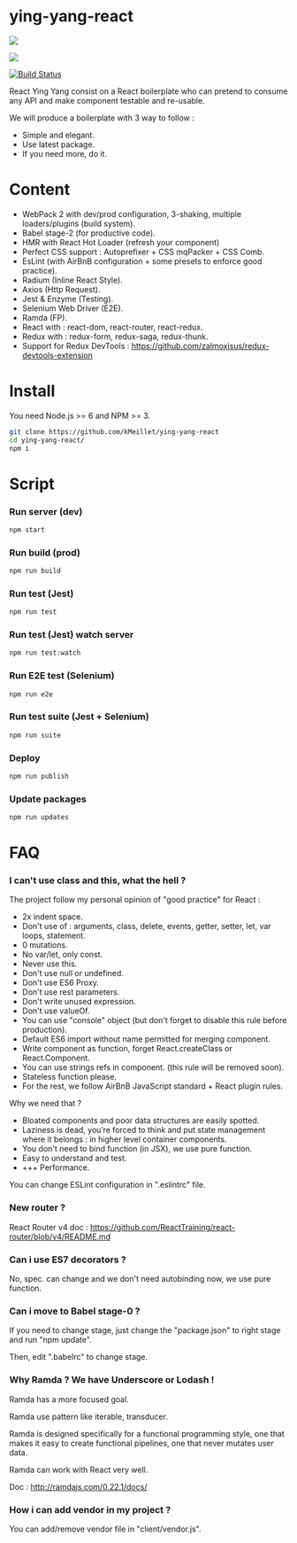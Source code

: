 # ying-yang-react

![](http://image.noelshack.com/fichiers/2016/37/1473789222-sucess.jpg)

![](http://image.noelshack.com/fichiers/2016/37/1473789284-screen-1.jpg)

[![Build Status](https://travis-ci.org/kMeillet/ying-yang-react.svg?branch=master)](https://travis-ci.org/kMeillet/ying-yang-react)

React Ying Yang consist on a React boilerplate who can pretend to consume any API and make component testable and re-usable.

We will produce a boilerplate with 3 way to follow :

- Simple and elegant.
- Use latest package.
- If you need more, do it.

# Content

- WebPack 2 with dev/prod configuration, 3-shaking, multiple loaders/plugins (build system).
- Babel stage-2 (for productive code).
- HMR with React Hot Loader (refresh your component)
- Perfect CSS support : Autoprefixer + CSS mqPacker + CSS Comb.
- EsLint (with AirBnB configuration + some presets to enforce good practice).
- Radium (Inline React Style).
- Axios (Http Request).
- Jest & Enzyme (Testing).
- Selenium Web Driver (E2E).
- Ramda (FP).
- React with : react-dom, react-router, react-redux.
- Redux with : redux-form, redux-saga, redux-thunk.
- Support for Redux DevTools : https://github.com/zalmoxisus/redux-devtools-extension

# Install

You need Node.js >= 6 and NPM >= 3.

```sh
git clone https://github.com/kMeillet/ying-yang-react
cd ying-yang-react/
npm i
```

# Script

### Run server (dev)

```sh
npm start
```

### Run build (prod)

```sh
npm run build
```

### Run test (Jest)

```sh
npm run test
```

### Run test (Jest) watch server

```sh
npm run test:watch
```

### Run E2E test (Selenium)

```sh
npm run e2e
```

### Run test suite (Jest + Selenium)

```sh
npm run suite
```

### Deploy

```sh
npm run publish
```

### Update packages

```sh
npm run updates
```

# FAQ

### I can't use class and this, what the hell ?

The project follow my personal opinion of "good practice" for React :

- 2x indent space.
- Don't use of : arguments, class, delete, events, getter, setter, let, var loops, statement.
- 0 mutations.
- No var/let, only const.
- Never use this.
- Don't use null or undefined.
- Don't use ES6 Proxy. 
- Don't use rest parameters.
- Don't write unused expression.
- Don't use valueOf.
- You can use "console" object (but don't forget to disable this rule before production).
- Default ES6 import without name permitted for merging component.
- Write component as function, forget React.createClass or React.Component.
- You can use strings refs in component. (this rule will be removed soon).
- Stateless function please.
- For the rest, we follow AirBnB JavaScript standard + React plugin rules.

Why we need that ?

- Bloated components and poor data structures are easily spotted.
- Laziness is dead, you’re forced to think and put state management where it belongs : in higher level container components.
- You don't need to bind function (in JSX), we use pure function.
- Easy to understand and test.
- +++ Performance.

You can change ESLint configuration in ".eslintrc" file.

### New router ?

React Router v4 doc : https://github.com/ReactTraining/react-router/blob/v4/README.md

### Can i use ES7 decorators ?

No, spec. can change and we don't need autobinding now, we use pure function.

### Can i move to Babel stage-0 ?

If you need to change stage, just change the "package.json" to right stage and run "npm update".

Then, edit ".babelrc" to change stage.

### Why Ramda ? We have Underscore or Lodash !

Ramda has a more focused goal.

Ramda use pattern like iterable, transducer.

Ramda is designed specifically for a functional programming style, one that makes it easy to create functional pipelines, one that never mutates user data.

Ramda can work with React very well.

Doc : http://ramdajs.com/0.22.1/docs/

### How i can add vendor in my project ?

You can add/remove vendor file in "client/vendor.js".
